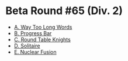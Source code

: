 # Beta Round #65 (Div. 2)

* [A. Way Too Long Words][]
* [B. Progress Bar][]
* [C. Round Table Knights][]
* [D. Solitaire][]
* [E. Nuclear Fusion][]

[A. Way Too Long Words]:  http://codeforces.com/contest/71/problem/A
[B. Progress Bar]:        http://codeforces.com/contest/71/problem/B
[C. Round Table Knights]: http://codeforces.com/contest/71/problem/C
[D. Solitaire]:           http://codeforces.com/contest/71/problem/D
[E. Nuclear Fusion]:      http://codeforces.com/contest/71/problem/E
